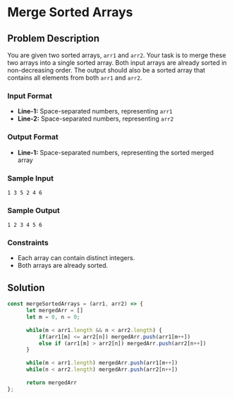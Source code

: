 # Merge Sorted Arrays

## Problem Description

You are given two sorted arrays, `arr1` and `arr2`. Your task is to merge these two arrays into a single sorted array. Both input arrays are already sorted in non-decreasing order. The output should also be a sorted array that contains all elements from both `arr1` and `arr2`.

### Input Format
- **Line-1:** Space-separated numbers, representing `arr1`
- **Line-2:** Space-separated numbers, representing `arr2`

### Output Format
- **Line-1:** Space-separated numbers, representing the sorted merged array

### Sample Input
```
1 3 5 2 4 6
```

### Sample Output
```
1 2 3 4 5 6
```

### Constraints
- Each array can contain distinct integers.
- Both arrays are already sorted.

## Solution
```javascript
const mergeSortedArrays = (arr1, arr2) => {
      let mergedArr = []
      let m = 0, n = 0;
      
      while(m < arr1.length && n < arr2.length) {
          if(arr1[m] <= arr2[n]) mergedArr.push(arr1[m++])
          else if (arr1[m] > arr2[n]) mergedArr.push(arr2[n++])
      }
      
      while(m < arr1.length) mergedArr.push(arr1[m++])
      while(n < arr2.length) mergedArr.push(arr2[n++])
      
      return mergedArr
};
```